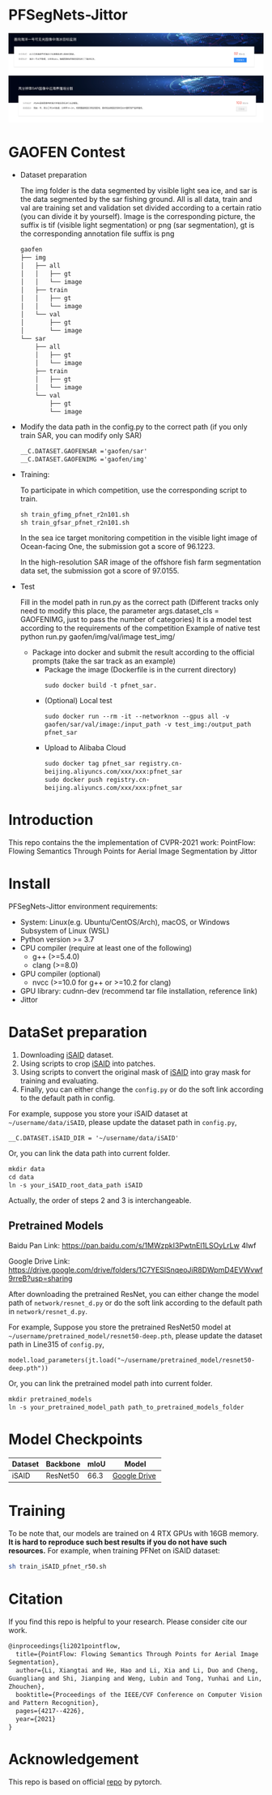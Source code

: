 # PFSegNets-Jittor
![](./images/1)
![](./images/2)


# GAOFEN Contest
- Dataset preparation

  The img folder is the data segmented by visible light sea ice, and sar is the data segmented by the sar fishing ground. All is all data, train and val are training set and validation set divided according to a certain ratio (you can divide it by yourself). Image is the corresponding picture, the suffix is tif (visible light segmentation) or png (sar segmentation), gt is the corresponding annotation file suffix is png
  ```shell
  gaofen
  ├── img
  │   ├── all
  │   │   ├── gt
  │   │   └── image
  │   ├── train
  │   │   ├── gt
  │   │   └── image
  │   └── val
  │       ├── gt
  │       └── image
  └── sar
      ├── all
      │   ├── gt
      │   └── image
      ├── train
      │   ├── gt
      │   └── image
      └── val
          ├── gt
          └── image
  ```

- Modify the data path in the config.py to the correct path (if you only train SAR, you can modify only SAR)
  ```shell
  __C.DATASET.GAOFENSAR ='gaofen/sar'
  __C.DATASET.GAOFENIMG ='gaofen/img'
  ```
- Training:
  
  To participate in which competition, use the corresponding script to train.
  
  ```shell
  sh train_gfimg_pfnet_r2n101.sh
  sh train_gfsar_pfnet_r2n101.sh
  ```

  In the sea ice target monitoring competition in the visible light image of Ocean-facing One, the submission got a score of 96.1223.

  In the high-resolution SAR image of the offshore fish farm segmentation data set, the submission got a score of 97.0155.

- Test

  Fill in the model path in run.py as the correct path (Different tracks only need to modify this place, the parameter args.dataset_cls = GAOFENIMG, just to pass the number of categories)
  It is a model test according to the requirements of the competition
  Example of native test
  python run.py gaofen/img/val/image test_img/

  - Package into docker and submit the result according to the official prompts (take the sar track as an example)
    - Package the image (Dockerfile is in the current directory)
      ```
      sudo docker build -t pfnet_sar.
      ```
    - (Optional) Local test
      ```shell
      sudo docker run --rm -it --networknon --gpus all -v gaofen/sar/val/image:/input_path -v test_img:/output_path pfnet_sar
      ```
    - Upload to Alibaba Cloud
      ```shell
      sudo docker tag pfnet_sar registry.cn-beijing.aliyuncs.com/xxx/xxx:pfnet_sar
      sudo docker push registry.cn-beijing.aliyuncs.com/xxx/xxx:pfnet_sar
      ```

# Introduction
This repo contains the the implementation of CVPR-2021 work: PointFlow: Flowing Semantics Through Points for Aerial Image Segmentation by Jittor
# Install
PFSegNets-Jittor environment requirements:

- System: Linux(e.g. Ubuntu/CentOS/Arch), macOS, or Windows Subsystem of Linux (WSL)
- Python version >= 3.7
- CPU compiler (require at least one of the following)
    - g++ (>=5.4.0)
    - clang (>=8.0)
- GPU compiler (optional)
    - nvcc (>=10.0 for g++ or >=10.2 for clang)
- GPU library: cudnn-dev (recommend tar file installation, reference link)
- Jittor

# DataSet preparation
1. Downloading [iSAID](https://captain-whu.github.io/iSAID/) dataset.
2. Using scripts to crop [iSAID](tools/split_iSAID.py) into patches.
3. Using scripts to convert the original mask of [iSAID](tools/convert_iSAID_mask2graymask.py)
into gray mask for training and evaluating.
4. Finally, you can either change the `config.py` or do the soft link according to the default path in config.

For example, suppose you store your iSAID dataset at `~/username/data/iSAID`, please update the dataset path in `config.py`,
```
__C.DATASET.iSAID_DIR = '~/username/data/iSAID'
``` 
Or, you can link the data path into current folder.

```
mkdir data 
cd data
ln -s your_iSAID_root_data_path iSAID
```

Actually, the order of steps 2 and 3 is interchangeable.

## Pretrained Models

Baidu Pan Link: https://pan.baidu.com/s/1MWzpkI3PwtnEl1LSOyLrLw  4lwf 

Google Drive Link: https://drive.google.com/drive/folders/1C7YESlSnqeoJiR8DWpmD4EVWvwf9rreB?usp=sharing

After downloading the pretrained ResNet, you can either change the model path of `network/resnet_d.py` or do the soft link according to the default path in `network/resnet_d.py`.

For example, 
Suppose you store the pretrained ResNet50 model at `~/username/pretrained_model/resnet50-deep.pth`, please update the 
dataset path in Line315 of `config.py`,
```
model.load_parameters(jt.load("~/username/pretrained_model/resnet50-deep.pth"))
```
Or, you can link the pretrained model path into current folder.
```
mkdir pretrained_models
ln -s your_pretrained_model_path path_to_pretrained_models_folder
```

# Model Checkpoints

<table><thead><tr><th>Dataset</th><th>Backbone</th><th>mIoU</th><th>Model</th></tr></thead><tbody>
<tr><td>iSAID</td><td>ResNet50</td><td>66.3</td><td><a href="https://drive.google.com/file/d/18toZ_wAiOc7jgjzPpUuWVm1D82HSQOny/view?usp=sharing" target="_blank" rel="noopener noreferrer">Google Drive</a>&nbsp;</tr>
</tbody></table>

# Training

To be note that, our models are trained on 4 RTX GPUs with 16GB memory.
 **It is hard to reproduce such best results if you do not have such resources.**
For example, when training PFNet on iSAID dataset:
```bash
sh train_iSAID_pfnet_r50.sh
```

# Citation
If you find this repo is helpful to your research. Please consider cite our work.

```
@inproceedings{li2021pointflow,
  title={PointFlow: Flowing Semantics Through Points for Aerial Image Segmentation},
  author={Li, Xiangtai and He, Hao and Li, Xia and Li, Duo and Cheng, Guangliang and Shi, Jianping and Weng, Lubin and Tong, Yunhai and Lin, Zhouchen},
  booktitle={Proceedings of the IEEE/CVF Conference on Computer Vision and Pattern Recognition},
  pages={4217--4226},
  year={2021}
}
```

# Acknowledgement
This repo is based on official [repo](https://github.com/lxtGH/PFSegNets) by pytorch. 
